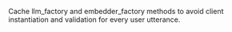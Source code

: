 Cache llm_factory and embedder_factory methods to avoid client instantiation and validation for every user utterance.